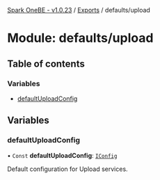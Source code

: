 [Spark OneBE - v1.0.23](../README.md) / [Exports](../modules.md) / defaults/upload

# Module: defaults/upload

## Table of contents

### Variables

- [defaultUploadConfig](defaults_upload.md#defaultuploadconfig)

## Variables

### defaultUploadConfig

• `Const` **defaultUploadConfig**: [`IConfig`](../interfaces/System_IConfig.IConfig.md)

Default configuration for Upload services.
